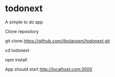 # todonext
A simple to do app

Clone repository

git clone https://github.com/jibolaoseni/todonext.git

cd todonext

npm install

App should start http://localhost.com:3000
